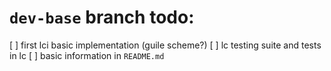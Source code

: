 
# `dev-base` branch todo:

[ ] first lci basic implementation (guile scheme?)
[ ] lc testing suite and tests in lc
[ ] basic information in `README.md`
